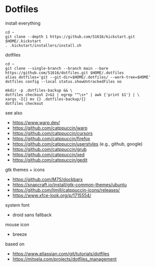 # Dotfiles

install everything
```
cd ~
git clone --depth 1 https://github.com/51616/kickstart.git $HOME/.kickstart
. .kickstart/installers/install.sh
```

dotfiles
```
cd ~
git clone --single-branch --branch main --bare https://github.com/51616/dotfiles.git $HOME/.dotfiles
alias dotfiles='git --git-dir=$HOME/.dotfiles/ --work-tree=$HOME'
dotfiles config --local status.showUntrackedFiles no

mkdir -p .dotfiles-backup && \
dotfiles checkout 2>&1 | egrep "^\s+" | awk {'print $1'} | \
xargs -I{} mv {} .dotfiles-backup/{}
dotfiles checkout
```

see also

- https://www.warp.dev/
- https://github.com/catppuccin/warp
- https://github.com/catppuccin/cursors
- https://github.com/catppuccin/firefox
- https://github.com/catppuccin/userstyles (e.g., github, google) 
- https://github.com/catppuccin/grub
- https://github.com/catppuccin/xed
- https://github.com/catppuccin/gedit

gtk themes + icons

- https://github.com/M7S/dockbarx
- https://snapcraft.io/install/gtk-common-themes/ubuntu
- https://github.com/ljmill/catppuccin-icons/releases/
- https://www.xfce-look.org/p/1715554/

system font

- droid sans fallback

mouse icon

- breeze


based on

- https://www.atlassian.com/git/tutorials/dotfiles
- https://mitxela.com/projects/dotfiles_management

